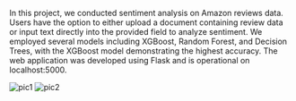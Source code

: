 
In this project, we conducted sentiment analysis on Amazon reviews data. Users have the option to either upload a document containing review data or input text directly into the provided field to analyze sentiment. We employed several models including XGBoost, Random Forest, and Decision Trees, with the XGBoost model demonstrating the highest accuracy. The web application was developed using Flask and is operational on localhost:5000.

![pic1](https://github.com/jidnyasaBhoir/Amazon-Sentiment-Analysis/assets/69042351/0850de29-e993-4ea8-b4d9-d37644a84023)
![pic2](https://github.com/jidnyasaBhoir/Amazon-Sentiment-Analysis/assets/69042351/35cfbea1-902d-4341-ba39-2ba313916f46)


